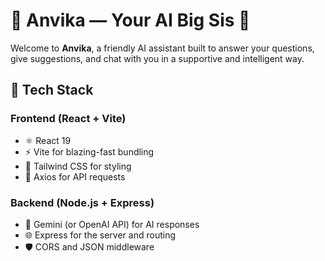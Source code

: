 # 🧕 Anvika — Your AI Big Sis 🤖

Welcome to **Anvika**, a friendly AI assistant built to answer your questions, give suggestions, and chat with you in a supportive and intelligent way.

## 🧩 Tech Stack

### Frontend (React + Vite)
- ⚛️ React 19
- ⚡ Vite for blazing-fast bundling
- 🎨 Tailwind CSS for styling
- 💬 Axios for API requests

### Backend (Node.js + Express)
- 🧠 Gemini (or OpenAI API) for AI responses
- 🌐 Express for the server and routing
- 🛡️ CORS and JSON middleware

